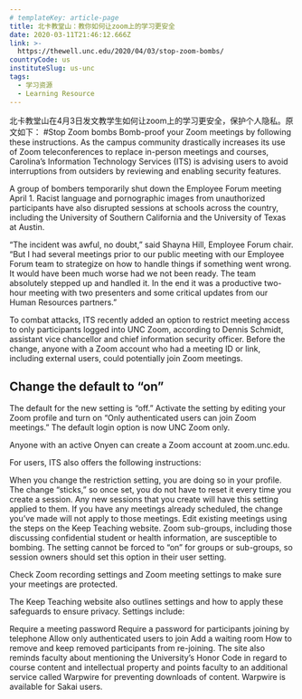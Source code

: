 ```yaml
---
# templateKey: article-page
title: 北卡教堂山：教你如何让zoom上的学习更安全
date: 2020-03-11T21:46:12.666Z
link: >-
  https://thewell.unc.edu/2020/04/03/stop-zoom-bombs/
countryCode: us
instituteSlug: us-unc
tags:
  - 学习资源
  - Learning Resource
---
```

北卡教堂山在4月3日发文教学生如何让zoom上的学习更安全，保护个人隐私。原文如下：
#Stop Zoom bombs
Bomb-proof your Zoom meetings by following these instructions.
As the campus community drastically increases its use of Zoom teleconferences to replace in-person meetings and courses, Carolina’s Information Technology Services (ITS) is advising users to avoid interruptions from outsiders by reviewing and enabling security features.

A group of bombers temporarily shut down the Employee Forum meeting April 1. Racist language and pornographic images from unauthorized participants have also disrupted sessions at schools across the country, including the University of Southern California and the University of Texas at Austin.

“The incident was awful, no doubt,” said Shayna Hill, Employee Forum chair. “But I had several meetings prior to our public meeting with our Employee Forum team to strategize on how to handle things if something went wrong. It would have been much worse had we not been ready. The team absolutely stepped up and handled it. In the end it was a productive two-hour meeting with two presenters and some critical updates from our Human Resources partners.”

To combat attacks, ITS recently added an option to restrict meeting access to only participants logged into UNC Zoom, according to Dennis Schmidt, assistant vice chancellor and chief information security officer. Before the change, anyone with a Zoom account who had a meeting ID or link, including external users, could potentially join Zoom meetings.

## Change the default to “on”

The default for the new setting is “off.” Activate the setting by editing your Zoom profile and turn on “Only authenticated users can join Zoom meetings.” The default login option is now UNC Zoom only.

Anyone with an active Onyen can create a Zoom account at zoom.unc.edu.

For users, ITS also offers the following instructions:

When you change the restriction setting, you are doing so in your profile.
The change “sticks,” so once set, you do not have to reset it every time you create a session.
Any new sessions that you create will have this setting applied to them.
If you have any meetings already scheduled, the change you’ve made will not apply to those meetings. Edit existing meetings using the steps on the Keep Teaching website.
Zoom sub-groups, including those discussing confidential student or health information, are susceptible to bombing. The setting cannot be forced to “on” for groups or sub-groups, so session owners should set this option in their user setting.

Check Zoom recording settings and Zoom meeting settings to make sure your meetings are protected.

The Keep Teaching website also outlines settings and how to apply these safeguards to ensure privacy. Settings include:

Require a meeting password
Require a password for participants joining by telephone
Allow only authenticated users to join
Add a waiting room
How to remove and keep removed participants from re-joining.
The site also reminds faculty about mentioning the University’s Honor Code in regard to course content and intellectual property and points faculty to an additional service called Warpwire for preventing downloads of content. Warpwire is available for Sakai users.
